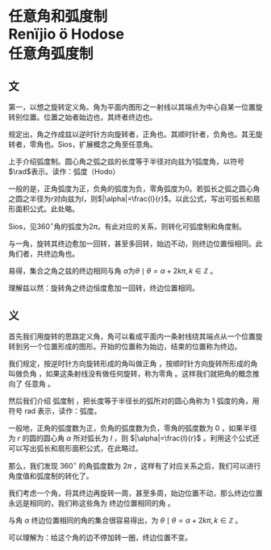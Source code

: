 # 任意角和弧度制<br>Renïjio ö Hodose<br>任意角弧度制

## 文

第一，以想之旋转定义角。角为平面内图形之一射线以其端点为中心自某一位置旋转别位置。位置之始者始边也，其终者终边也。

规定出，角之作成兹以逆时针方向旋转者，正角也。其顺时针者，负角也。其无旋转者，零角也。Sios，扩展概念之角至任意角。

上手介绍弧度制。圆心角之弧之兹的长度等于半径对向兹为$1$弧度角，以符号$\rad$表示。读作：弧度（Hodo）

一般的是，正角弧度为正，负角的弧度为负，零角弧度为$0$。若弧长之弧之圆心角之圆之半径为$r$对向兹为$l$，则$|\alpha|=\frac{l}{r}$。以此公式，写出可弧长和扇形面积公式。此处略。

Sios，见$360^\circ$角的弧度为$2\pi$。有此对应的关系，则转化可弧度制和角度制。

与一角，旋转其终边愈加一回转，甚至多回转，始边不动，则终边位置恒相同。此角们者，共终边角也。

易得，集合之角之兹的终边相同与角 $\alpha$为${\theta\mid \theta=\alpha+2k\pi,k\in \mathbb{Z}}$ 。

理解兹以然：旋转角之终边恒度愈加一回转，终边位置相同。

## 义

首先我们用旋转的思路定义角，角可以看成平面内一条射线绕其端点从一个位置旋转到另一个位置形成的图形。开始的位置称为始边，结束的位置称为终边。

我们规定，按逆时针方向旋转形成的角叫做正角 ，按顺时针方向旋转所形成的角叫做负角 ，如果这条射线没有做任何旋转，称为零角 。这样我们就把角的概念推向了 任意角 。

然后我们介绍 弧度制 ，把长度等于半径长的弧所对的圆心角称为 $1$ 弧度的角，用符号 $\text{rad}$ 表示，读作：弧度。

一般地，正角的弧度数为正，负角的弧度数为负，零角的弧度数为 $0$ ，如果半径为 $r$ 的圆的圆心角 $\alpha$ 所对弧长为 $l$ ，则 $|\alpha|=\frac{l}{r}$ 。利用这个公式还可以写出弧长和扇形面积公式，在此略过。

那么，我们发现 $360^\circ$ 的角弧度数为 $2\pi$ ，这样有了对应关系之后，我们可以进行角度值和弧度制的转化了。

我们考虑一个角，将其终边再旋转一周，甚至多周，始边位置不动，那么终边位置永远是相同的，我们称这些角为 终边位置相同的角 。

与角 $\alpha$ 终边位置相同的角的集合很容易得出，为 ${\theta\mid \theta=\alpha+2k\pi,k\in \mathbb{Z}}$ 。

可以理解为：给这个角的边不停加转一圈，终边位置不变。